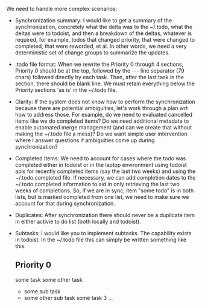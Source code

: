 We need to handle more complex scenarios:

- Synchronization summary: I would like to get a summary of the
  synchronization, concretely what the delta was to the ~/.todo, what the
  deltas were to todoist, and then a breakdown of the deltas, whatever is
  required, for example, todos that changed priority, that were changed to
  completed, that were reworded, et al.  In other words, we need a very
  deterministic set of change groups to summarize the updates.

- .todo file format: When we rewrite the Priority 0 through 4 sections,
  Priority 0 should be at the top, followed by the --- line separator (79
  chars) followed directly by each task.  Then, after the last task in the
  section, there should be blank line.  We must retain everything below the
  Priority sections 'as is' in the ~/.todo file.

- Clarity: If the system does not know how to perform the synchronization
  because there are potential ambiguities, let's work through a plan wrt how
  to address those.  For example, do we need to evaluated cancelled items
  like we do completed items?  Do we need additional metadata to enable
  automated merge management (and can we create that without making the
  ~/.todo file a mess)?  Do we want simple user intervention where I answer
  questions if ambiguities come up during synchronization?

- Completed Items: We need to account for cases where the todo was completed
  either in todoist or in the laptop environment using todoist apis for
  recently completed items (say the last two weeks) and using the
  ~/.todo.completed file.  If necessary, we can add completion dates to the
  ~/.todo.completed information to aid in only retrieving the last two weeks
  of completions.  So, if we are in sync, item "some todo" is in both lists,
  but is marked completed from one list, we need to make sure we account for
  that during synchronization.

- Duplicates: After synchronization there should never be a duplicate item in
  either activie to do list (both locally and todoist).

- Subtasks: I would like you to implement subtasks.  The capability exists in
  todoist.  In the ~/.todo file this can simply be written something like
  this:

  Priority 0
  -------------------------------------------------------------------------------
  some task
  some other task
    - some sub task
    - some other sub task
  some task 3
  ...
